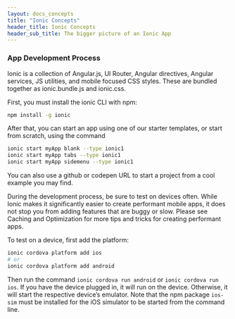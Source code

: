 ```yaml
---
layout: docs_concepts
title: "Ionic Concepts"
header_title: Ionic Concepts
header_sub_title: The bigger picture of an Ionic App
---
```


### App Development Process

Ionic is a collection of Angular.js, UI Router, Angular directives, Angular services, JS utilities, and mobile focused CSS styles. These are bundled together as ionic.bundle.js and ionic.css. 

First, you must install the ionic CLI with npm:

```bash
npm install -g ionic
```

After that, you can start an app using one of our starter templates, or start from scratch, using the command 

```bash
ionic start myApp blank --type ionic1
ionic start myApp tabs --type ionic1
ionic start myApp sidemenu --type ionic1
```

You can also use a github or codepen URL to start a project from a cool example you may find. 

During the development process, be sure to test on devices often. While Ionic makes it significantly easier to create performant mobile apps, it does not stop you from adding features that are buggy or slow. Please see Caching and Optimization for more tips and tricks for creating performant apps. 

To test on a device, first add the platform:

```bash
ionic cordova platform add ios 
# or 
ionic cordova platform add android
```

Then run the command `ionic cordova run android` or `ionic cordova run ios`. If you have the device plugged in, it will run on the device. Otherwise, it will start the respective device’s emulator. Note that the npm package `ios-sim` must be installed for the iOS simulator to be started from the command line.
